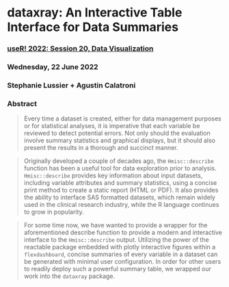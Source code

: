 # **dataxray:** An Interactive Table Interface for Data Summaries
### [useR! 2022: Session 20, Data Visualization](https://user2022.r-project.org/program/talks/#session-20-data-visualization)
### Wednesday, 22 June 2022
### **Stephanie Lussier** + **Agustin Calatroni**

### Abstract

>Every time a dataset is created, either for data management purposes or for statistical analyses, it is imperative that each variable be reviewed to detect potential errors. Not only should the evaluation involve summary statistics and graphical displays, but it should also present the results in a thorough and succinct manner.

> Originally developed a couple of decades ago, the `Hmisc::describe` function has been a useful tool for data exploration prior to analysis. `Hmisc::describe` provides key information about input datasets, including variable attributes and summary statistics, using a concise print method to create a static report (HTML or PDF). It also provides the ability to interface SAS formatted datasets, which remain widely used in the clinical research industry, while the R language continues to grow in popularity.

> For some time now, we have wanted to provide a wrapper for the aforementioned describe function to provide a modern and interactive interface to the `Hmisc::describe` output. Utilizing the power of the reactable package embedded with plotly interactive figures within a `flexdashboard`, concise summaries of every variable in a dataset can be generated with minimal user configuration. In order for other users to readily deploy such a powerful summary table, we wrapped our work into the `dataxray` package.

